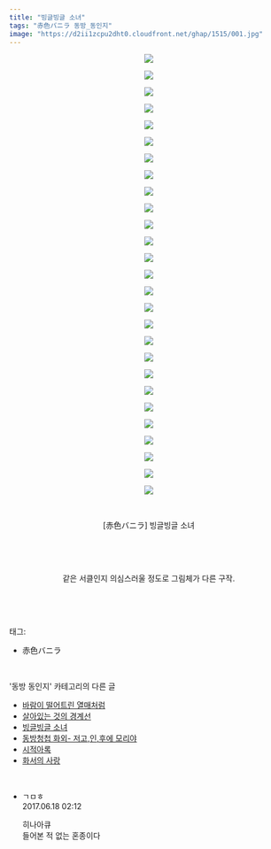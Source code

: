 ```yaml
---
title: "빙글빙글 소녀"
tags: "赤色バニラ 동방_동인지"
image: "https://d2ii1zcpu2dht0.cloudfront.net/ghap/1515/001.jpg"
---
```

<div class="article">
<p style="text-align: center; clear: none; float: none;"><img src="{{ site.imgserver9 }}/ghap/1515/001.jpg"/></p>
<p style="text-align: center; clear: none; float: none;"><img src="{{ site.imgserver9 }}/ghap/1515/002.jpg"/></p>
<p style="text-align: center; clear: none; float: none;"><img src="{{ site.imgserver9 }}/ghap/1515/003.jpg"/></p>
<p style="text-align: center; clear: none; float: none;"><img src="{{ site.imgserver9 }}/ghap/1515/004.jpg"/></p>
<p style="text-align: center; clear: none; float: none;"><img src="{{ site.imgserver9 }}/ghap/1515/005.jpg"/></p>
<p style="text-align: center; clear: none; float: none;"><img src="{{ site.imgserver9 }}/ghap/1515/006.jpg"/></p>
<p style="text-align: center; clear: none; float: none;"><img src="{{ site.imgserver9 }}/ghap/1515/007.jpg"/></p>
<p style="text-align: center; clear: none; float: none;"><img src="{{ site.imgserver9 }}/ghap/1515/008.jpg"/></p>
<p style="text-align: center; clear: none; float: none;"><img src="{{ site.imgserver9 }}/ghap/1515/009.jpg"/></p>
<p style="text-align: center; clear: none; float: none;"><img src="{{ site.imgserver9 }}/ghap/1515/010.jpg"/></p>
<p style="text-align: center; clear: none; float: none;"><img src="{{ site.imgserver9 }}/ghap/1515/011.jpg"/></p>
<p style="text-align: center; clear: none; float: none;"><img src="{{ site.imgserver9 }}/ghap/1515/012.jpg"/></p>
<p style="text-align: center; clear: none; float: none;"><img src="{{ site.imgserver9 }}/ghap/1515/013.jpg"/></p>
<p style="text-align: center; clear: none; float: none;"><img src="{{ site.imgserver9 }}/ghap/1515/014.jpg"/></p>
<p style="text-align: center; clear: none; float: none;"><img src="{{ site.imgserver9 }}/ghap/1515/015.jpg"/></p>
<p style="text-align: center; clear: none; float: none;"><img src="{{ site.imgserver9 }}/ghap/1515/016.jpg"/></p>
<p style="text-align: center; clear: none; float: none;"><img src="{{ site.imgserver9 }}/ghap/1515/017.jpg"/></p>
<p style="text-align: center; clear: none; float: none;"><img src="{{ site.imgserver9 }}/ghap/1515/018.jpg"/></p>
<p style="text-align: center; clear: none; float: none;"><img src="{{ site.imgserver9 }}/ghap/1515/019.jpg"/></p>
<p style="text-align: center; clear: none; float: none;"><img src="{{ site.imgserver9 }}/ghap/1515/020.jpg"/></p>
<p style="text-align: center; clear: none; float: none;"><img src="{{ site.imgserver9 }}/ghap/1515/021.jpg"/></p>
<p style="text-align: center; clear: none; float: none;"><img src="{{ site.imgserver9 }}/ghap/1515/022.jpg"/></p>
<p style="text-align: center; clear: none; float: none;"><img src="{{ site.imgserver9 }}/ghap/1515/023.jpg"/></p>
<p style="text-align: center; clear: none; float: none;"><img src="{{ site.imgserver9 }}/ghap/1515/024.jpg"/></p>
<p style="text-align: center; clear: none; float: none;"><img src="{{ site.imgserver9 }}/ghap/1515/025.jpg"/></p>
<p style="text-align: center; clear: none; float: none;"><img src="{{ site.imgserver9 }}/ghap/1515/026.jpg"/></p>
<p style="text-align: center; clear: none; float: none;"><img src="{{ site.imgserver9 }}/ghap/1515/027.jpg"/></p>
<p style="text-align: center; clear: none; float: none;"><br/></p>
<p style="text-align: center; clear: none; float: none;">[赤色バニラ] 빙글빙글 소녀</p>
<p style="text-align: center; clear: none; float: none;"><br/></p>
<p style="text-align: center; clear: none; float: none;"><br/></p>
<p style="text-align: center; clear: none; float: none;">같은 서클인지 의심스러울 정도로 그림체가 다른 구작.</p>
<p><br/></p>
</div><br/>
<div class="tagTrail">
<p>태그: </p>
<ul>
<li>赤色バニラ</li>
</ul>
</div><br/>
<div class="another">
<p>'동방 동인지' 카테고리의 다른 글</p>
<ul>
<li><a href="/ghap_1517">바람이 떨어트린 열매처럼</a></li>
<li><a href="/ghap_1516">살아있는 것의 경계선</a></li>
<li><a href="/ghap_1515">빙글빙글 소녀</a></li>
<li><a href="/ghap_1514">동방청첩 화외- 저고,인,후에 모리야</a></li>
<li><a href="/ghap_1513">시적아록</a></li>
<li><a href="/ghap_1512">화서의 사랑</a></li>
</ul>
</div><br/>
<div class="cb_module cb_fluid">
<div class="cb_wrt cb_profile">
<div class="comment">
<ul>
<li class="cb_thumb_off" id="comment15016178">
<div class="cb_comment_area">
<div class="cb_info_area">
<div class="cb_section">
<span class="cb_nick_name">ㄱㅁㅎ</span>
</div>
<div class="cb_section">
<span class="cb_date">2017.06.18 02:12 </span>
</div>
</div>
<div class="cb_dsc_comment">
<p class="cb_dsc">
											히나아큐<br/>
들어본 적 없는 혼종이다
										</p>
</div>
</div></li>
</ul>
</div>
</div><!-- commentList close -->
</div><br/>
